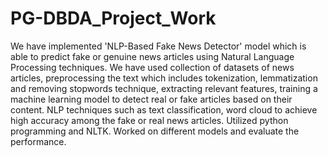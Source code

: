 # PG-DBDA_Project_Work

We have implemented 'NLP-Based Fake News Detector' model which is able to predict fake or genuine news articles using Natural Language Processing techniques. We have used collection of datasets of news articles, preprocessing the text which includes tokenization, lemmatization and removing stopwords technique, extracting relevant features, training a machine learning model to detect real or fake articles based on their content. NLP techniques such as text classification, word cloud to achieve high accuracy among the fake or real news articles. Utilized python programming and NLTK. Worked on different models and evaluate the performance.
